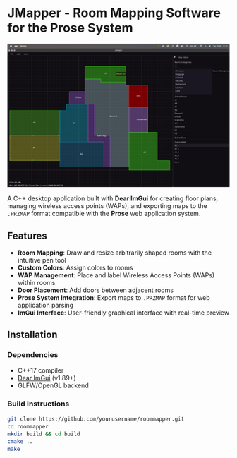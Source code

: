 # JMapper - Room Mapping Software for the Prose System

<p align="center">
  <img src="screenshot.jpg" width="720" title="hover text">
</p>


A C++ desktop application built with **Dear ImGui** for creating floor plans, managing wireless access points (WAPs), and exporting maps to the `.PRZMAP` format compatible with the **Prose** web application system.

## Features
- **Room Mapping**: Draw and resize arbitrarily shaped rooms with the intuitive pen tool
- **Custom Colors**: Assign colors to rooms
- **WAP Management**: Place and label Wireless Access Points (WAPs) within rooms
- **Door Placement**: Add doors between adjacent rooms
- **Prose System Integration**: Export maps to `.PRZMAP` format for web application parsing
- **ImGui Interface**: User-friendly graphical interface with real-time preview

## Installation
### Dependencies
- C++17 compiler
- [Dear ImGui](https://github.com/ocornut/imgui) (v1.89+)
- GLFW/OpenGL backend

### Build Instructions
```bash
git clone https://github.com/yourusername/roommapper.git
cd roommapper
mkdir build && cd build
cmake ..
make
